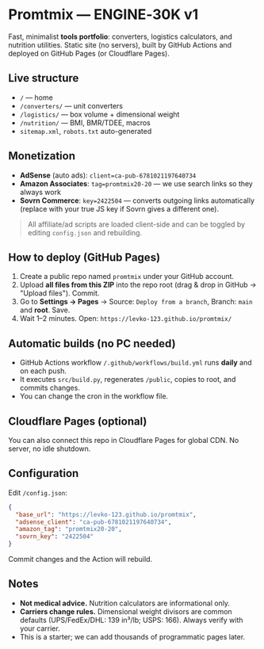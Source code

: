 # Promtmix — ENGINE‑30K v1

Fast, minimalist **tools portfolio**: converters, logistics calculators, and nutrition utilities.
Static site (no servers), built by GitHub Actions and deployed on GitHub Pages (or Cloudflare Pages).

## Live structure
- `/` — home
- `/converters/` — unit converters
- `/logistics/` — box volume + dimensional weight
- `/nutrition/` — BMI, BMR/TDEE, macros
- `sitemap.xml`, `robots.txt` auto-generated

## Monetization
- **AdSense** (auto ads): `client=ca-pub-6781021197640734`
- **Amazon Associates**: `tag=promtmix20-20` — we use search links so they always work
- **Sovrn Commerce**: `key=2422504` — converts outgoing links automatically (replace with your true JS key if Sovrn gives a different one).

> All affiliate/ad scripts are loaded client-side and can be toggled by editing `config.json` and rebuilding.

## How to deploy (GitHub Pages)
1. Create a public repo named `promtmix` under your GitHub account.
2. Upload **all files from this ZIP** into the repo root (drag & drop in GitHub → "Upload files"). Commit.
3. Go to **Settings → Pages** → Source: `Deploy from a branch`, Branch: `main` and **root**. Save.
4. Wait 1–2 minutes. Open: `https://levko-123.github.io/promtmix/`

## Automatic builds (no PC needed)
- GitHub Actions workflow `/.github/workflows/build.yml` runs **daily** and on each push.
- It executes `src/build.py`, regenerates `/public`, copies to root, and commits changes.
- You can change the cron in the workflow file.

## Cloudflare Pages (optional)
You can also connect this repo in Cloudflare Pages for global CDN. No server, no idle shutdown.

## Configuration
Edit `/config.json`:
```json
{
  "base_url": "https://levko-123.github.io/promtmix",
  "adsense_client": "ca-pub-6781021197640734",
  "amazon_tag": "promtmix20-20",
  "sovrn_key": "2422504"
}
```
Commit changes and the Action will rebuild.

## Notes
- **Not medical advice.** Nutrition calculators are informational only.
- **Carriers change rules.** Dimensional weight divisors are common defaults (UPS/FedEx/DHL: 139 in³/lb; USPS: 166). Always verify with your carrier.
- This is a starter; we can add thousands of programmatic pages later.
